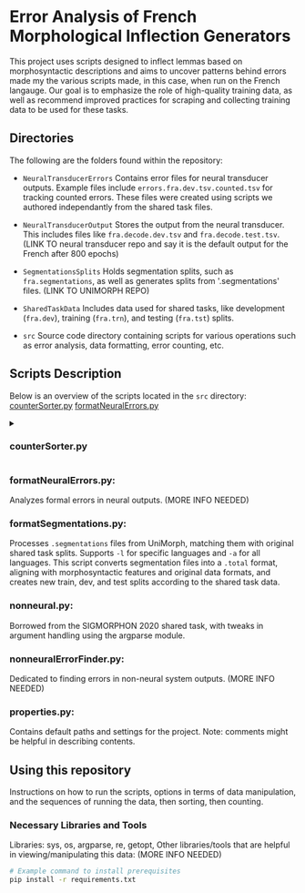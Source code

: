# Error Analysis of French Morphological Inflection Generators

This project uses scripts designed to inflect lemmas based on morphosyntactic descriptions and aims to uncover patterns behind errors made my the various scripts made, in this case, when run on the French langauge. Our goal is to emphasize the role of high-quality training data, as well as recommend improved practices for scraping and collecting training data to be used for these tasks.

## Directories

The following are the folders found within the repository:

- `NeuralTransducerErrors`
Contains error files for neural transducer outputs. Example files include `errors.fra.dev.tsv.counted.tsv` for tracking counted errors. These files were created using scripts we authored independantly from the shared task files.

- `NeuralTransducerOutput`
Stores the output from the neural transducer. This includes files like `fra.decode.dev.tsv` and `fra.decode.test.tsv`. (LINK TO neural transducer repo and say it is the default output for the French after 800 epochs)

- `SegmentationsSplits`
Holds segmentation splits, such as `fra.segmentations`, as well as generates splits from '.segmentations' files. (LINK TO UNIMORPH REPO) 

- `SharedTaskData`
Includes data used for shared tasks, like development (`fra.dev`), training (`fra.trn`), and testing (`fra.tst`) splits.

- `src`
Source code directory containing scripts for various operations such as error analysis, data formatting, error counting, etc.

## Scripts Description

Below is an overview of the scripts located in the `src` directory:
[counterSorter.py](#counterSorter)
[formatNeuralErrors.py](#formatNeuralErrors)

<details><summary><h3><a name="counterSorter"></a>counterSorter.py</h3></summary>
 
 >For a given file, either counts or sorts it and places the output in `CounterSorterOutput` by default.
 >- If you are sorting, include an `s` or the word `sort` after the specified file.
 >- If you are counting, include a `c` or the word `count` after the specified file.
 >
 >For either option, you may:
 >- Specify a designated output file using the `-d` or `--dest` flag.
 >- Specify a sorting function using the `-m` or `--method` flag and a key from the `SORT_FUNCTIONS` dictionary in `properties.py`.
 >- Invert the sort direction using the `-r` or `--reverse` flag.
 >- Ignore the header of the file using the `-s` or `--skip` flag and a number of lines to skip.

</details>

<a name="formatNeuralErrors"></a>
### formatNeuralErrors.py:


Analyzes formal errors in neural outputs. (MORE INFO NEEDED)

### formatSegmentations.py: 

Processes `.segmentations` files from UniMorph, matching them with original shared task splits. Supports `-l` for specific languages and `-a` for all languages. This script converts segmentation files into a `.total` format, aligning with morphosyntactic features and original data formats, and creates new train, dev, and test splits according to the shared task data.

### nonneural.py:

 Borrowed from the SIGMORPHON 2020 shared task, with tweaks in argument handling using the argparse module.

### nonneuralErrorFinder.py:

 Dedicated to finding errors in non-neural system outputs. (MORE INFO NEEDED)

### properties.py:

 Contains default paths and settings for the project. Note: comments might be helpful in describing contents.

## Using this repository

Instructions on how to run the scripts, options in terms of data manipulation, and the sequences of running the data, then sorting, then counting.

### Necessary Libraries and Tools

Libraries: sys, os, argparse, re, getopt, 
Other libraries/tools that are helpful in viewing/manipulating this data: (MORE INFO NEEDED)

```bash
# Example command to install prerequisites
pip install -r requirements.txt
